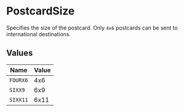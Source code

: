 # PostcardSize

Specifies the size of the postcard. Only `4x6` postcards can be sent to international destinations.



## Values

| Name     | Value    |
| -------- | -------- |
| `FOURX6` | 4x6      |
| `SIXX9`  | 6x9      |
| `SIXX11` | 6x11     |
